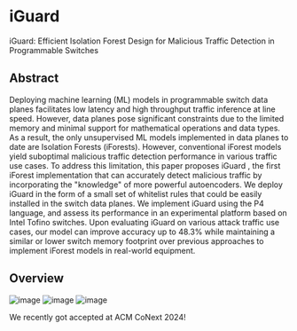 # iGuard
iGuard: Efficient Isolation Forest Design for Malicious Traffic Detection in Programmable Switches
## Abstract
Deploying machine learning (ML) models in programmable switch
data planes facilitates low latency and high throughput traffic inference
at line speed. However, data planes pose significant constraints
due to the limited memory and minimal support for mathematical
operations and data types. As a result, the only unsupervised ML
models implemented in data planes to date are Isolation Forests
(iForests). However, conventional iForest models yield suboptimal
malicious traffic detection performance in various traffic use cases.
To address this limitation, this paper proposes iGuard , the first
iForest implementation that can accurately detect malicious traffic
by incorporating the "knowledge" of more powerful autoencoders.
We deploy iGuard in the form of a small set of whitelist rules that
could be easily installed in the switch data planes. We implement
iGuard using the P4 language, and assess its performance in an
experimental platform based on Intel Tofino switches. Upon evaluating
iGuard on various attack traffic use cases, our model can
improve accuracy up to 48.3% while maintaining a similar or lower
switch memory footprint over previous approaches to implement
iForest models in real-world equipment.
## Overview
![image](https://github.com/user-attachments/assets/e0d45852-d68b-4041-b562-e54119a02116)
![image](https://github.com/user-attachments/assets/d5ba0c17-253e-4aba-9f94-759ae80b3435)
![image](https://github.com/user-attachments/assets/724b2213-61e0-47e4-8da4-9519a373c931)

We recently got accepted at ACM CoNext 2024!
